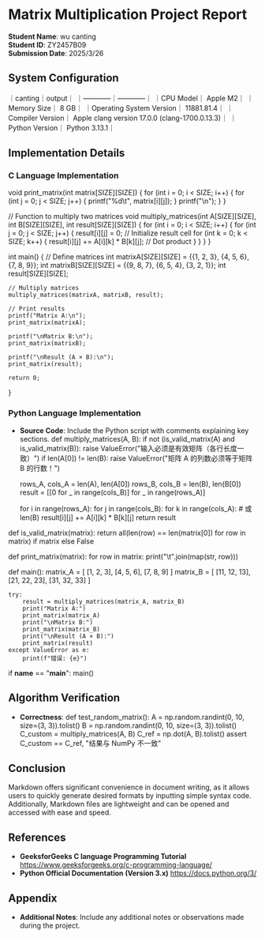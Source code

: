 # Matrix Multiplication Project Report

**Student Name**: wu canting  
**Student ID**: ZY2457B09  
**Submission Date**: 2025/3/26


## System Configuration

｜canting｜output｜
｜————｜————｜
｜CPU Model｜ Apple M2｜
｜Memory Size｜ 8 GB｜
｜Operating System Version｜ 11881.81.4｜
｜Compiler Version｜ Apple clang version 17.0.0 (clang-1700.0.13.3)｜
｜Python Version｜ Python 3.13.1｜

## Implementation Details

### C Language Implementation
void print_matrix(int matrix[SIZE][SIZE]) {
    for (int i = 0; i < SIZE; i++) {
        for (int j = 0; j < SIZE; j++) {
            printf("%d\t", matrix[i][j]);
        }
        printf("\n");
    }
}

// Function to multiply two matrices
void multiply_matrices(int A[SIZE][SIZE], int B[SIZE][SIZE], int result[SIZE][SIZE]) {
    for (int i = 0; i < SIZE; i++) {
        for (int j = 0; j < SIZE; j++) {
            result[i][j] = 0;  // Initialize result cell
            for (int k = 0; k < SIZE; k++) {
                result[i][j] += A[i][k] * B[k][j];  // Dot product
            }
        }
    }
}

int main() {
    // Define matrices
    int matrixA[SIZE][SIZE] = {{1, 2, 3}, {4, 5, 6}, {7, 8, 9}};
    int matrixB[SIZE][SIZE] = {{9, 8, 7}, {6, 5, 4}, {3, 2, 1}};
    int result[SIZE][SIZE];

    // Multiply matrices
    multiply_matrices(matrixA, matrixB, result);

    // Print results
    printf("Matrix A:\n");
    print_matrix(matrixA);

    printf("\nMatrix B:\n");
    print_matrix(matrixB);

    printf("\nResult (A × B):\n");
    print_matrix(result);

    return 0;
}

### Python Language Implementation
-  **Source Code**: Include the Python script with comments explaining key sections. 
def multiply_matrices(A, B):
    if not (is_valid_matrix(A) and is_valid_matrix(B)):
        raise ValueError("输入必须是有效矩阵（各行长度一致）")
    if len(A[0]) != len(B):
        raise ValueError("矩阵 A 的列数必须等于矩阵 B 的行数！")

    rows_A, cols_A = len(A), len(A[0])
    rows_B, cols_B = len(B), len(B[0])
    result = [[0 for _ in range(cols_B)] for _ in range(rows_A)]

    for i in range(rows_A):
        for j in range(cols_B):
            for k in range(cols_A):  # 或 len(B)
                result[i][j] += A[i][k] * B[k][j]
    return result

def is_valid_matrix(matrix):
    return all(len(row) == len(matrix[0]) for row in matrix) if matrix else False

def print_matrix(matrix):
    for row in matrix:
        print("\t".join(map(str, row)))

def main():
    matrix_A = [
        [1, 2, 3],
        [4, 5, 6],
        [7, 8, 9]
    ]
    matrix_B = [
        [11, 12, 13],
        [21, 22, 23],
        [31, 32, 33]
    ]

    try:
        result = multiply_matrices(matrix_A, matrix_B)
        print("Matrix A:")
        print_matrix(matrix_A)
        print("\nMatrix B:")
        print_matrix(matrix_B)
        print("\nResult (A × B):")
        print_matrix(result)
    except ValueError as e:
        print(f"错误: {e}")

if __name__ == "__main__":
    main()


## Algorithm Verification
-  **Correctness**: 
def test_random_matrix():
    A = np.random.randint(0, 10, size=(3, 3)).tolist()
    B = np.random.randint(0, 10, size=(3, 3)).tolist()
    C_custom = multiply_matrices(A, B)
    C_ref = np.dot(A, B).tolist()
    assert C_custom == C_ref, "结果与 NumPy 不一致"

## Conclusion
Markdown offers significant convenience in document writing, as it allows users to quickly generate desired formats by inputting simple syntax code. Additionally, Markdown files are lightweight and can be opened and accessed with ease and speed.

## References
- **GeeksforGeeks C language Programming Tutorial**  https://www.geeksforgeeks.org/c-programming-language/
- **Python Official Documentation (Version 3.x)**   https://docs.python.org/3/
## Appendix
-  **Additional Notes**: Include any additional notes or observations made during the project.
